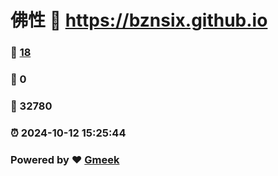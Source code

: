 # 佛性 :link: https://bznsix.github.io 
### :page_facing_up: [18](https://bznsix.github.io/tag.html) 
### :speech_balloon: 0 
### :hibiscus: 32780 
### :alarm_clock: 2024-10-12 15:25:44 
### Powered by :heart: [Gmeek](https://github.com/Meekdai/Gmeek)

